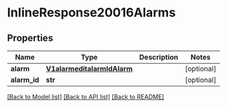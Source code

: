 # InlineResponse20016Alarms

## Properties
Name | Type | Description | Notes
------------ | ------------- | ------------- | -------------
**alarm** | [**V1alarmeditalarmIdAlarm**](V1alarmeditalarmIdAlarm.md) |  | [optional] 
**alarm_id** | **str** |  | [optional] 

[[Back to Model list]](../README.md#documentation-for-models) [[Back to API list]](../README.md#documentation-for-api-endpoints) [[Back to README]](../README.md)

